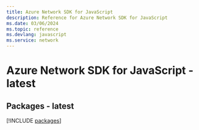 ```yaml
---
title: Azure Network SDK for JavaScript
description: Reference for Azure Network SDK for JavaScript
ms.date: 03/06/2024
ms.topic: reference
ms.devlang: javascript
ms.service: network
---
```

# Azure Network SDK for JavaScript - latest
## Packages - latest
[!INCLUDE [packages](network-index.md)]